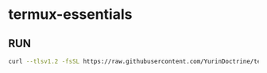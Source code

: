 # termux-essentials

## RUN

```sh
curl --tlsv1.2 -fsSL https://raw.githubusercontent.com/YurinDoctrine/termux-essentials/main/termux-essentials.sh | bash

```
